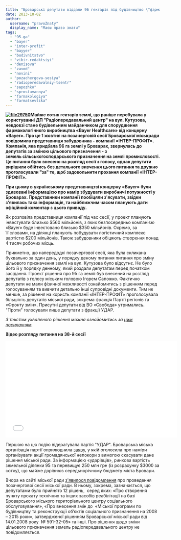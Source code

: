 ```yaml
---
title: "Броварські депутати віддали 96 гектарів під будівництво \"фармацевтичного заводу Bayer\" (оновлено)"
date: 2013-10-02
author: 
  username: "pravoZnaty"
  display_name: "Маєш право знати"
tags: 
  - "95-ga"
  - "bayer"
  - "inter-profit"
  - "bayyer"
  - "budivnitstvo"
  - "vibir-redaktsiyi"
  - "denisova"
  - "zavod"
  - "novini"
  - "pozachergova-sesiya"
  - "radioperedavalniy-tsentr"
  - "sapozhko"
  - "sprostuvannya"
  - "farmakologiya"
  - "farmatsevtika"
---
```


[**![file29750](https://mpz.brovary.org/wp-content/uploads/2013/10/file29750.gif)**](https://mpz.brovary.org/wp-content/uploads/2013/10/file29750.gif)**Майже сотня гектарів землі, що раніше перебувала у користуванні ДП "Радіопередавальний центр" на вул. Кутузова, невдовзі стане будівельним майданчиком для спорудження фармакологічного виробництва «Bayer Healthcare» від концерну «Bayer». Про це 1 жовтня на позачерговій сесії Броварської міськради повідомила представниця забудовника - компанії «ІНТЕР-ПРОФІТ». Компанія, яка придбала 96 га землі у Броварах, звернулась до депутатів за зміною цільового призначення - з земель сільськогосподарського призначення на землі промисловості. Це питання було внесено на розгляд сесії з голосу, однак депутати вирішили обійтись без детального вивчення цього питання та дружно проголосували "за" те, щоб задовольнити прохання компанії «ІНТЕР-ПРОФІТ».**

**При цьому в** **українському представництві концерну «Bayer» були здивовані інформацією про намір збудувати виробничі потужності у Броварах. Представники компанії пообіцяли з'ясувати, звідки з'явилась така інформація, та найближчим часом планують дати офіційний коментар з цього приводу.**

Як розповіла представниця компанії під час сесії, у проект планують інвестувати близько $560 мільйонів, з яких безпосередньо компанією «Bayer» буде інвестовано близько $350 мільйонів. Окремо, за її словами, на ділянці планують побудувати логістичний комплекс вартістю $200 мільйонів. Також забудовники обіцяють створення понад 4 тисяч робочих місць.

Прикметно, що напередодні позачергової сесії, яка була скликана буквально за один день, у порядку деному питання питання про зміну цільового призначення землі на вул. Кутузова було відсутнє. Не було його й у порядку денному, який роздали депутатам перед початком засідання. Проект рішення про 95 га землі був внесений на розгляд депутатів з голосу міським головою Ігорем Сапожко. Фактично депутати не мали фізичної можливості ознайомитись з рішенням перед голосуванням та вивчити детально інші супровідні документи. Тим не менше, за рішення на користь компанії «ІНТЕР-ПРОФІТ» проголосувала більшість депутатів міської ради, зокрема фракція Партії регіонів та «Фронту змін». Присутні депутати від ВО «Свобода» утримались. "Проти" голосували лише депутати з фракції УДАР.

_З текстом ухваленого рішення можна ознайомитись за [цим посиланням](http://docs.pravo-znaty.org.ua/p9236/01.10.2013/1039-38-06)._

**Відео розгляду питання на 38-й сесії**

<iframe src="//www.youtube.com/embed/7Dd56ZSIDlk" height="315" width="560" allowfullscreen frameborder="0"></iframe>

Першою на цю подію відерагувала партія "УДАР". Броварська міська організація партії оприлюднила [заяву](https://mpz.brovary.org/sapozhko-i-ko-zdiysnili-naybilshu-zemelnu-aferu-v-istoriyi-brovariv/), у якій оголосила про наміри організувати акції громадянської непокори з вимогою скасувати дане рішення міської ради. За інформацією «ударівців», ринкова вартість земельної ділянки 95 га перевищує 250 млн грн (із розрахунку $3000 за сотку), що майже дорівнює середьнорічному бюджету міста Бровари.

Вчора на сайті міської ради [з'явилося повідомлення](http://brovary-rada.gov.ua/pozachergova-ses%D1%96ya-m%D1%96sko%D1%97-radi) про проведення позачергової сесії міської ради. В ньому, зокрема, зазначається, що депутатами було прийнято 12 рішень,  серед яких: «Про створення пункту прокату технічних та інших засобів реабілітації на базі Броварського міського територіального центру соціального обслуговування», «Про внесення змін до  «Міської програми по будівництву та реконструкції об’єктів соціального призначення на 2008 – 2015 роки», затвердженої рішенням Броварської міської ради від 14.01.2008 року  № 591-32-05» та інші. Про рішення щодо зміни цільового призначення земель радіопередавального центру не повідомляється.
